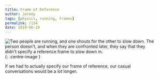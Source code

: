 ```yaml
---
title: Frame of Reference
author: Jeremy
tags: [physics, running, frames]
permalink: /134
date: 2019-06-19
---
```


![Two people are running, and one shouts for the other to slow down. The person doesn't, and when they are confronted later, they say that they didn't specify a reference frame to slow down in.](https://res.cloudinary.com/dh3hm8pb7/image/upload/c_scale,q_auto:best,w_615/v1535842782/Handwaving/Published/FrameOfReference.png){: .centre-image }

If we had to actually specify our frame of reference, our casual conversations would be a *lot* longer.
